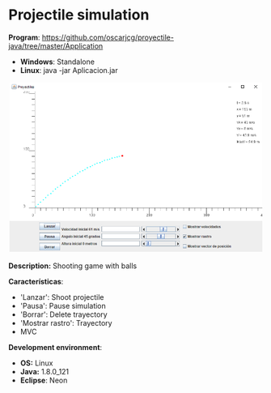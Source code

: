 # Projectile simulation

**Program**: https://github.com/oscarjcg/proyectile-java/tree/master/Application
* **Windows**: Standalone
* **Linux**: java -jar Aplicacion.jar

<p align="center">
<img style="padding: 2px;" src="images/1.png" alt="Image 1"
	title="Preview" width="500"/>
</p>

**Description:** Shooting game with balls

**Características**:
* 'Lanzar': Shoot projectile
* 'Pausa': Pause simulation
* 'Borrar': Delete trayectory
* 'Mostrar rastro': Trayectory
* MVC

**Development environment**:
* **OS:** Linux
* **Java:** 1.8.0_121  
* **Eclipse**: Neon